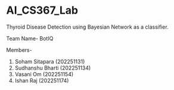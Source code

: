 # AI_CS367_Lab
Thyroid Disease Detection using Bayesian Network as a classifier.

Team Name- BotIQ

Members-
1. Soham Sitapara (202251131)
2. Sudhanshu Bharti (202251134)
3. Vasani Om (202251154)
4. Ishan Raj (202251174)
